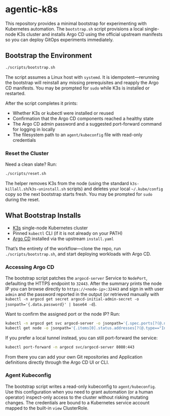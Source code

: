 # agentic-k8s

This repository provides a minimal bootstrap for experimenting with Kubernetes automation. The `bootstrap.sh` script provisions a local single-node K3s cluster and installs Argo CD using the official upstream manifests so you can deploy GitOps experiments immediately.

## Bootstrap the Environment

```bash
./scripts/bootstrap.sh
```

The script assumes a Linux host with `systemd`. It is idempotent—rerunning the bootstrap will reinstall any missing prerequisites and reapply the Argo CD manifests. You may be prompted for `sudo` while K3s is installed or restarted.

After the script completes it prints:
- Whether K3s or kubectl were installed or reused
- Confirmation that the Argo CD components reached a healthy state
- The Argo CD admin password and a suggested port-forward command for logging in locally
- The filesystem path to an `agent/kubeconfig` file with read-only credentials

### Reset the Cluster

Need a clean slate? Run:

```bash
./scripts/reset.sh
```

The helper removes K3s from the node (using the standard `k3s-killall.sh`/`k3s-uninstall.sh` scripts) and deletes your local `~/.kube/config` copy so the next bootstrap starts fresh. You may be prompted for `sudo` during the reset.

## What Bootstrap Installs

- [K3s](https://k3s.io/) single-node Kubernetes cluster
- Pinned `kubectl` CLI (if it is not already on your PATH)
- [Argo CD](https://argo-cd.readthedocs.io/) installed via the upstream `install.yaml`

That’s the entirety of the workflow—clone the repo, run `./scripts/bootstrap.sh`, and start deploying workloads with Argo CD.

### Accessing Argo CD

The bootstrap script patches the `argocd-server` Service to `NodePort`, defaulting the HTTPS endpoint to `32443`. After the summary prints the node IP you can browse directly to `https://<node-ip>:32443` and sign in with user `admin` and the password reported in the output (or retrieved manually with `kubectl -n argocd get secret argocd-initial-admin-secret -o jsonpath='{.data.password}' | base64 -d`).

Want to confirm the assigned port or the node IP? Run:

```bash
kubectl -n argocd get svc argocd-server -o jsonpath='{.spec.ports[?(@.name=="https")].nodePort}'
kubectl get node -o jsonpath='{.items[0].status.addresses[?(@.type=="InternalIP")].address}'
```

If you prefer a local tunnel instead, you can still port-forward the service:

```bash
kubectl port-forward -n argocd svc/argocd-server 8080:443
```

From there you can add your own Git repositories and Application definitions directly through the Argo CD UI or CLI.

### Agent Kubeconfig

The bootstrap script writes a read-only kubeconfig to `agent/kubeconfig`. Use this configuration when you need to grant automation (or a human operator) inspect-only access to the cluster without risking mutating changes. The credentials are bound to a Kubernetes service account mapped to the built-in `view` ClusterRole.
